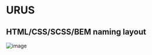 # URUS
## HTML/CSS/SCSS/BEM naming layout
![image](https://github.com/user-attachments/assets/5822c764-2c83-4c21-b5a5-2026ba0ff5f3)

